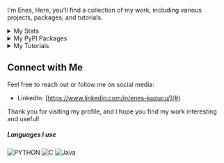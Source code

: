 

I'm Enes, 
Here, you'll find a collection of my work, including various projects, packages, and tutorials.

<details>
<summary> My Stats</summary>
<img src='https://github-readme-stats.vercel.app/api?username=karaposu&theme=dracula' style='witdh:2000px' >
</details>

<details>
<summary> My PyPI Packages</summary>
   
I have published several simple but useful packages on PyPI. Here's a list of them for quick access:

1. **tpcs** [https://pypi.org/project/tpcs/](https://pypi.org/project/tpcs/)
   - *TPCS is a metric to assess how well time-dependent patterns within a time series signal remain connected over time, with an emphasis on recency.*

2. **timeseriesqualitycheck** [https://pypi.org/project/timeseriesqualitycheck/](https://pypi.org/project/timeseriesqualitycheck/0.0.1/)
   - * a Python package designed to assess the quality of time-series data. It provides a straightforward way to evaluate the integrity and cleanliness of time-series datasets by analyzing their Time Pattern Cohesion Score (TPCS) and Signal-to-Noise Ratio (SNR)
   
3. **sequentiality** [https://pypi.org/project/sequentiality/](https://pypi.org/project/sequentiality/)
   - *sequentiality is a Python package designed for extracting various types of Longest Consecutive Subsequences (LCS) from a list of integers.*

  

</details>

<details>
<summary> My Tutorials</summary>
   
I also have created some technical tutorials for various not-so-popular topics:

- **GLPK & AMPL Tutorial 00 : Manual Installation** - [https://www.youtube.com/watch?v=GOI0hj2EyaU](#)
- **GLPK & AMPL Tutorial 02 : Maximizing Profit Using GLPK** - [https://www.youtube.com/watch?v=7Eh6b0UJmVM&t](#)
- **GLPK & AMPL Tutorial 03 : Data-Model Separation** - [https://www.youtube.com/watch?v=kxmaI5le7ow&t](#)

</details>

## Connect with Me

Feel free to reach out or follow me on social media:

- LinkedIn: [https://www.linkedin.com/in/enes-kuzucu/](#)

Thank you for visiting my profile, and I hope you find my work interesting and useful!


##### Languages I use

![PYTHON](https://img.shields.io/badge/-Python-222222?style=flat&logo=python)  ![C](https://img.shields.io/badge/-c-222222?style=flat&logo=c) ![Java](https://img.shields.io/badge/-Java-222222?style=flat&logo=Java)






